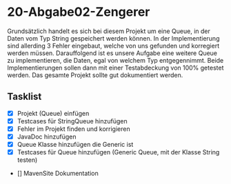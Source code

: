 # 20-Abgabe02-Zengerer

Grundsätzlich handelt es sich bei diesem Projekt um eine Queue, in der Daten vom Typ String gespeichert werden können. In der Implementierung sind allerding 3 Fehler eingebaut, welche von uns gefunden und korregiert werden müssen. Darauffolgend ist es unsere Aufgabe eine weitere Queue zu implementieren, die Daten, egal von welchem Typ entgegennimmt. Beide Implementierungen sollen dann mit einer Testabdeckung von 100% getestet werden. Das gesamte Projekt sollte gut dokumentiert werden.

## Tasklist

- [x] Projekt (Queue) einfügen
- [x] Testcases für StringQueue hinzufügen
- [x] Fehler im Projekt finden und korrigieren
- [x] JavaDoc hinzufügen
- [x] Queue Klasse hinzufügen die Generic ist
- [x] Testcases für Queue hinzufügen (Generic Queue, mit der Klasse String testen)
- [] MavenSite Dokumentation